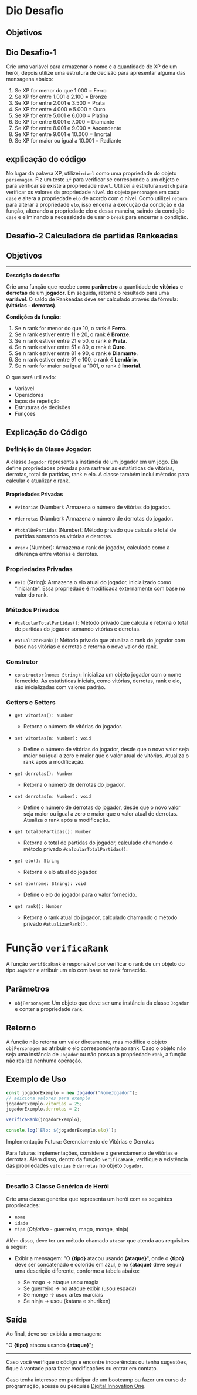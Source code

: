 # Dio Desafio 
 
## Objetivos 
## Dio Desafio-1 
 
Crie uma variável para armazenar o nome e a quantidade de XP de um herói, depois utilize uma estrutura de decisão para apresentar alguma das mensagens abaixo:

1. Se XP for menor do que 1.000 = Ferro
2. Se XP for entre 1.001 e 2.100 = Bronze
3. Se XP for entre 2.001 e 3.500 = Prata 
4. Se XP for entre 4.000 e 5.000 = Ouro 
5. Se XP for entre 5.001 e 6.000 = Platina 
6. Se XP for entre 6.001 e 7.000 = Diamante
7. Se XP for entre 8.001 e 9.000 = Ascendente
8. Se XP for entre 9.001 e 10.000 = Imortal
9. Se XP for maior ou igual a 10.001 = Radiante 

## explicação do código
No lugar da palavra XP, utilizei `nível` como uma propriedade do objeto `personagem`. Fiz um teste `if` para verificar se corresponde a um objeto e para verificar se existe a propriedade `nivel`. Utilizei a estrutura `switch` para verificar os valores da propriedade `nível` do objeto `personagem` em cada `case` e altera a propriedade `elo` de acordo com o nível. Como utilizei `return` para alterar a propriedade `elo`, isso encerra a execução da condição e da função, alterando a propriedade elo e dessa maneira, saindo da condição `case` e eliminando a necessidade de usar o `break` para encerrar a condição.

## Desafio-2 Calculadora de partidas Rankeadas
## Objetivos 
** **

**Descrição do desafio:**

Crie uma função que recebe como **parâmetro** a quantidade de **vitórias** e **derrotas** de um **jogador**. Em seguida, retorne o resultado para uma **variável**. O saldo de Rankeadas deve ser calculado através da fórmula: **(vitórias - derrotas)**.

**Condições da função:**

1. Se **n** rank for menor do que 10, o rank é **Ferro**.
2. Se **n** rank estiver entre 11 e 20, o rank é **Bronze**.
3. Se **n** rank estiver entre 21 e 50, o rank é **Prata**.
4. Se **n** rank estiver entre 51 e 80, o rank é **Ouro**.
5. Se **n** rank estiver entre 81 e 90, o rank é **Diamante**.
6. Se **n** rank estiver entre 91 e 100, o rank é **Lendário**.
7. Se **n** rank for maior ou igual a 1001, o rank é **Imortal**.


O que será utilizado:

- Variável
- Operadores
- laços de repetição
- Estruturas de decisões
- Funções

## Explicação do Código

### Definição da Classe Jogador:

A classe `Jogador` representa a instância de um jogador em um jogo. Ela define propriedades privadas para rastrear as estatísticas de vitórias, derrotas, total de partidas, rank e elo. A classe também inclui métodos para calcular e atualizar o rank.

#### Propriedades Privadas

- `#vitorias` (Number): Armazena o número de vitórias do jogador.

- `#derrotas` (Number): Armazena o número de derrotas do jogador.

- `#totalDePartidas` (Number): Método privado que calcula o total de partidas somando as vitórias e derrotas.

- `#rank` (Number): Armazena o rank do jogador, calculado como a diferença entre vitórias e derrotas.


### Propriedades Privadas

- `#elo` (String): Armazena o elo atual do jogador, inicializado como "iniciante". Essa propriedade é modificada externamente com base no valor do rank.

### Métodos Privados

- `#calcularTotalPartidas()`: Método privado que calcula e retorna o total de partidas do jogador somando vitórias e derrotas.

- `#atualizarRank()`: Método privado que atualiza o rank do jogador com base nas vitórias e derrotas e retorna o novo valor do rank.

### Construtor

- `constructor(nome: String)`: Inicializa um objeto jogador com o nome fornecido. As estatísticas iniciais, como vitórias, derrotas, rank e elo, são inicializadas com valores padrão.


### Getters e Setters

- `get vitorias(): Number`
  - Retorna o número de vitórias do jogador.

- `set vitorias(n: Number): void`
  - Define o número de vitórias do jogador, desde que o novo valor seja maior ou igual a zero e maior que o valor atual de vitórias. Atualiza o rank após a modificação.

- `get derrotas(): Number`
  - Retorna o número de derrotas do jogador.

- `set derrotas(n: Number): void`
  - Define o número de derrotas do jogador, desde que o novo valor seja maior ou igual a zero e maior que o valor atual de derrotas. Atualiza o rank após a modificação.

- `get totalDePartidas(): Number`
  - Retorna o total de partidas do jogador, calculado chamando o método privado `#calcularTotalPartidas()`.

- `get elo(): String`
  - Retorna o elo atual do jogador.

- `set elo(nome: String): void`
  - Define o elo do jogador para o valor fornecido.

- `get rank(): Number`
  - Retorna o rank atual do jogador, calculado chamando o método privado `#atualizarRank()`.



# Função `verificaRank`
A função `verificaRank` é responsável por verificar o rank de um objeto do tipo `Jogador` e atribuir um elo com base no rank fornecido.

## Parâmetros

- `objPersonagem`: Um objeto que deve ser uma instância da classe `Jogador` e conter a propriedade `rank`.

## Retorno

A função não retorna um valor diretamente, mas modifica o objeto `objPersonagem` ao atribuir o elo correspondente ao rank. 
Caso o objeto não seja uma instância de `Jogador` ou não possua a propriedade `rank`, a função não realiza nenhuma operação.

## Exemplo de Uso

```javascript
const jogadorExemplo = new Jogador("NomeJogador");
// adiciona valores para exemplo
jogadorExemplo.vitorias = 25;
jogadorExemplo.derrotas = 2;

verificaRank(jogadorExemplo);

console.log(`Elo: ${jogadorExemplo.elo}`);
```
Implementação Futura: Gerenciamento de Vitórias e Derrotas

Para futuras implementações, considere o gerenciamento de vitórias e derrotas. Além disso, dentro da função `verificaRank`, verifique a existência das propriedades `vitorias` e `derrotas` no objeto `Jogador`.


---

### Desafio 3 Classe Genérica de Herói

Crie uma classe genérica que representa um herói com as seguintes propriedades:

- `nome`
- `idade`
- `tipo` (*Objetivo* - guerreiro, mago, monge, ninja)

Além disso, deve ter um método chamado `atacar` que atenda aos requisitos a seguir:

- Exibir a mensagem: "O **{tipo}** atacou usando **{ataque}**",
  onde o **{tipo}** deve ser concatenado e colorido em azul,
  e no **{ataque}** deve seguir uma descrição diferente, conforme a tabela abaixo:

  - Se mago -> ataque usou magia
  - Se guerreiro -> no ataque exibir (usou espada)
  - Se monge -> usou artes marciais
  - Se ninja -> usou (katana e shuriken)

## Saída

Ao final, deve ser exibida a mensagem:

"O **{tipo}** atacou usando **{ataque}**";



___


Caso você verifique o código e encontre incoerências ou tenha sugestões, fique à vontade para fazer modificações ou entrar em contato. 



Caso tenha interesse em participar de um bootcamp ou fazer um curso de programação, acesse ou pesquise [Digital Innovation One](https://www.dio.me/en).

``` 

